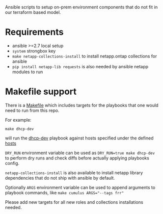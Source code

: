 Ansible scripts to setup on-prem environment components that do not fit in our
terraform based model.

# Requirements

- ansible >=2.7 local setup
- `system` strongbox key
- `make netapp-collections-install` to install netapp.ontap collections for ansible
- `pip install netapp-lib requests` is also needed by ansible netapp modules to run

# Makefile support

There is a [Makefile](./Makefile) which includes targets for the playbooks that
one would need to run from this repo.

For example:
```
make dhcp-dev
```
will run the [dhcp-dev](./dhcp_dev.yaml) playbook against hosts specified under
the defined [hosts](./inventories/hosts)

`DRY_RUN` environment variable can be used as `DRY_RUN=true make dhcp-dev` to
perform dry runs and check diffs before actually applying playbooks config.

`netapp-collections-install` is also available to install netapp library
dependencies that do not ship with ansible by default.

Optionally `ARGS` environment variable can be used to append arguments to
playbook commands, like `make cumulus ARGS="--tags frr"`

Please add new targets for all new roles and collections installations needed.
